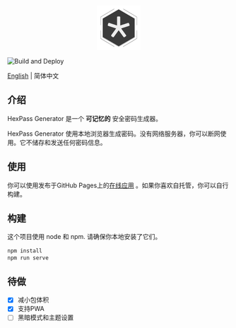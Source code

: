 <p align="center"><a href="https://hexpass.github.io/generator/" target="_blank" rel="noopener noreferrer"><img width="100" src="src/assets/logo.png" alt="HexPass logo"></a></p>

![Build and Deploy](https://github.com/hexpass/generator/workflows/Build%20and%20Deploy/badge.svg)

[English](./README.md) | 简体中文

## 介绍
HexPass Generator 是一个 **可记忆的** 安全密码生成器。

HexPass Generator 使用本地浏览器生成密码。没有网络服务器，你可以断网使用。它不储存和发送任何密码信息。

## 使用
你可以使用发布于GitHub Pages上的[在线应用](https://hexpass.github.io/generator/) 。如果你喜欢自托管，你可以自行构建。

## 构建
这个项目使用 node 和 npm. 请确保你本地安装了它们。
```
npm install
npm run serve
```
## 待做
- [x] 减小包体积
- [x] 支持PWA
- [ ] 黑暗模式和主题设置